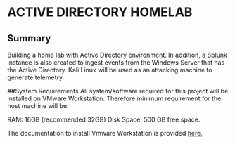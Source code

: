 # ACTIVE DIRECTORY HOMELAB

## Summary
Building a home lab with Active Directory environment. In addition, a Splunk instance is also created to ingest events from the Windows Server that has the Active Directory. 
Kali Linux will be used as an attacking machine to generate telemetry. 

##System Requirements
All system/software required for this project will be installed on VMware Workstation. Therefore minimum requirement for the host machine will be:

RAM: 16GB (recommended 32GB)
Disk Space: 500 GB free space. 

The documentation to install Vmware Workstation is provided <a href="https://knowledge.broadcom.com/external/article/344595/downloading-and-installing-vmware-workst.html">here.</a>

